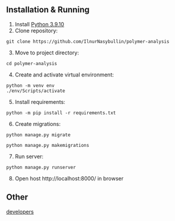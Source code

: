 ## Installation & Running
1. Install [Python 3.9.10](https://www.python.org/downloads/release/python-3910/)
2. Clone repository: 
```
git clone https://github.com/IlnurNasybullin/polymer-analysis
```
3. Move to project directory:
```
cd polymer-analysis
```
4. Create and activate virtual environment:
```
python -m venv env
./env/Scripts/activate
```
5. Install requirements:
```
python -m pip install -r requirements.txt
```
6. Create migrations:
```
python manage.py migrate
```
```
python manage.py makemigrations
```
7. Run server:
```
python manage.py runserver
```
8. Open host http://localhost:8000/ in browser

## Other
[developers](/developers.md)
